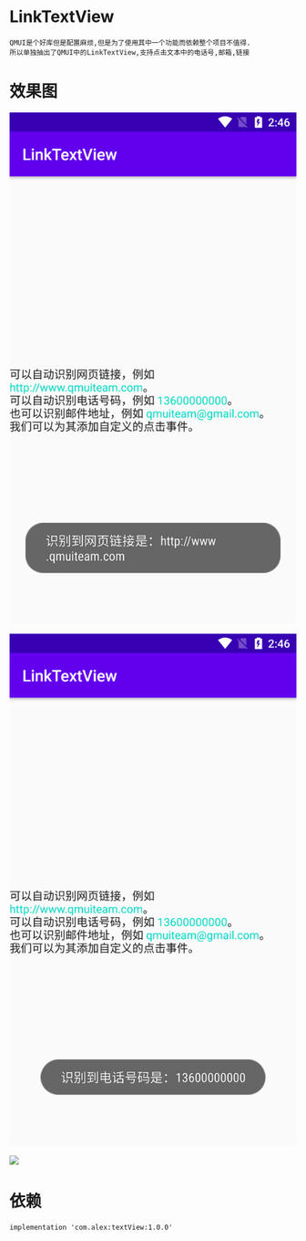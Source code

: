 # LinkTextView
```
QMUI是个好库但是配置麻烦,但是为了使用其中一个功能而依赖整个项目不值得.
所以单独抽出了QMUI中的LinkTextView,支持点击文本中的电话号,邮箱,链接
```

# 效果图

![](https://github.com/AlexFugui/LinkTextView/blob/master/image/微信截图_20200717144616.png)
  
![](https://github.com/AlexFugui/LinkTextView/blob/master/image/微信截图_20200717144622.png)
  
![](https://github.com/AlexFugui/LinkTextView/blob/masterimage/微信截图_20200717144616.png)

# 依赖
```
implementation 'com.alex:textView:1.0.0'
```
